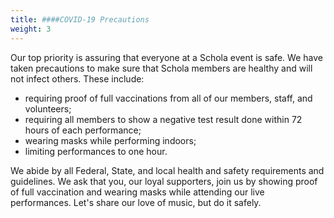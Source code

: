 ```yaml
---
title: ####COVID-19 Precautions
weight: 3
---
```


Our top priority is assuring that everyone at a Schola event is safe.
We have taken precautions to make sure that Schola members are healthy
and will not infect others. These include:
- requiring proof of full vaccinations from all of our members, staff, and volunteers;
- requiring all members to show a negative test result done within 72 hours of each performance;
- wearing masks while performing indoors;
- limiting performances to one hour.

We abide by all Federal, State, and local health and safety
requirements and guidelines. We ask that you, our loyal supporters, join us
by showing proof of full vaccination and wearing masks while attending our live
performances. Let's share our love of music, but do it safely.
